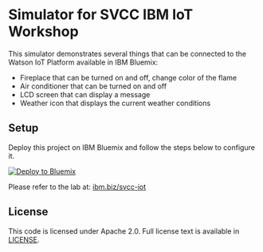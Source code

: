 # Simulator for SVCC IBM IoT Workshop

This simulator demonstrates several things that can be connected to the Watson IoT Platform available in IBM Bluemix:
* Fireplace that can be turned on and off, change color of the flame
* Air conditioner that can be turned on and off
* LCD screen that can display a message
* Weather icon that displays the current weather conditions

## Setup
Deploy this project on IBM Bluemix and follow the steps below to configure it.

[![Deploy to Bluemix](https://bluemix.net/deploy/button.png)](https://bluemix.net/deploy?repository=https://github.com/jeancarl/svcc-iot-simulator.git)

Please refer to the lab at:
[ibm.biz/svcc-iot](http://ibm.biz/svcc-iot)

## License

This code is licensed under Apache 2.0. Full license text is available in [LICENSE](LICENSE).

